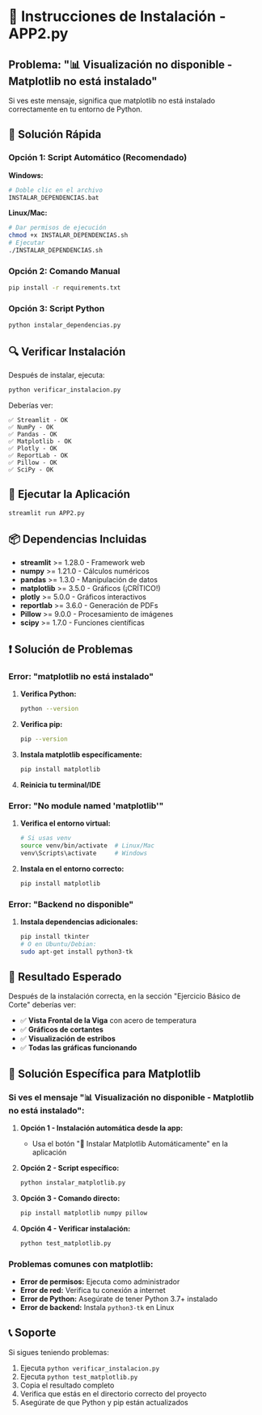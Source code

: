 # 🔧 Instrucciones de Instalación - APP2.py

## Problema: "📊 Visualización no disponible - Matplotlib no está instalado"

Si ves este mensaje, significa que matplotlib no está instalado correctamente en tu entorno de Python.

## 🚀 Solución Rápida

### Opción 1: Script Automático (Recomendado)

**Windows:**
```bash
# Doble clic en el archivo
INSTALAR_DEPENDENCIAS.bat
```

**Linux/Mac:**
```bash
# Dar permisos de ejecución
chmod +x INSTALAR_DEPENDENCIAS.sh
# Ejecutar
./INSTALAR_DEPENDENCIAS.sh
```

### Opción 2: Comando Manual

```bash
pip install -r requirements.txt
```

### Opción 3: Script Python

```bash
python instalar_dependencias.py
```

## 🔍 Verificar Instalación

Después de instalar, ejecuta:

```bash
python verificar_instalacion.py
```

Deberías ver:
```
✅ Streamlit - OK
✅ NumPy - OK
✅ Pandas - OK
✅ Matplotlib - OK
✅ Plotly - OK
✅ ReportLab - OK
✅ Pillow - OK
✅ SciPy - OK
```

## 🚀 Ejecutar la Aplicación

```bash
streamlit run APP2.py
```

## 📦 Dependencias Incluidas

- **streamlit** >= 1.28.0 - Framework web
- **numpy** >= 1.21.0 - Cálculos numéricos
- **pandas** >= 1.3.0 - Manipulación de datos
- **matplotlib** >= 3.5.0 - Gráficos (¡CRÍTICO!)
- **plotly** >= 5.0.0 - Gráficos interactivos
- **reportlab** >= 3.6.0 - Generación de PDFs
- **Pillow** >= 9.0.0 - Procesamiento de imágenes
- **scipy** >= 1.7.0 - Funciones científicas

## ❗ Solución de Problemas

### Error: "matplotlib no está instalado"

1. **Verifica Python:**
   ```bash
   python --version
   ```

2. **Verifica pip:**
   ```bash
   pip --version
   ```

3. **Instala matplotlib específicamente:**
   ```bash
   pip install matplotlib
   ```

4. **Reinicia tu terminal/IDE**

### Error: "No module named 'matplotlib'"

1. **Verifica el entorno virtual:**
   ```bash
   # Si usas venv
   source venv/bin/activate  # Linux/Mac
   venv\Scripts\activate     # Windows
   ```

2. **Instala en el entorno correcto:**
   ```bash
   pip install matplotlib
   ```

### Error: "Backend no disponible"

1. **Instala dependencias adicionales:**
   ```bash
   pip install tkinter
   # O en Ubuntu/Debian:
   sudo apt-get install python3-tk
   ```

## 🎯 Resultado Esperado

Después de la instalación correcta, en la sección "Ejercicio Básico de Corte" deberías ver:

- ✅ **Vista Frontal de la Viga** con acero de temperatura
- ✅ **Gráficos de cortantes** 
- ✅ **Visualización de estribos**
- ✅ **Todas las gráficas funcionando**

## 🔧 Solución Específica para Matplotlib

### Si ves el mensaje "📊 Visualización no disponible - Matplotlib no está instalado":

1. **Opción 1 - Instalación automática desde la app:**
   - Usa el botón "🔧 Instalar Matplotlib Automáticamente" en la aplicación

2. **Opción 2 - Script específico:**
   ```bash
   python instalar_matplotlib.py
   ```

3. **Opción 3 - Comando directo:**
   ```bash
   pip install matplotlib numpy pillow
   ```

4. **Opción 4 - Verificar instalación:**
   ```bash
   python test_matplotlib.py
   ```

### Problemas comunes con matplotlib:
- **Error de permisos:** Ejecuta como administrador
- **Error de red:** Verifica tu conexión a internet
- **Error de Python:** Asegúrate de tener Python 3.7+ instalado
- **Error de backend:** Instala `python3-tk` en Linux

## 📞 Soporte

Si sigues teniendo problemas:

1. Ejecuta `python verificar_instalacion.py`
2. Ejecuta `python test_matplotlib.py`
3. Copia el resultado completo
4. Verifica que estás en el directorio correcto del proyecto
5. Asegúrate de que Python y pip están actualizados 